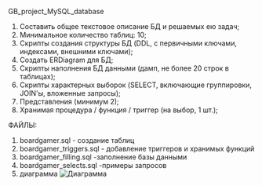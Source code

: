 GB_project_MySQL_database

1. Составить общее текстовое описание БД и решаемых ею задач;
2. Минимальное количество таблиц: 10;
3. Скрипты создания структуры БД (DDL, с первичными ключами, индексами, внешними ключами);
4. Создать ERDiagram для БД;
5. Скрипты наполнения БД данными (дамп, не более 20 строк в таблицах);
6. Скрипты характерных выборок (SELECT, включающие группировки, JOIN'ы, вложенные запросы);
7. Представления (минимум 2);
8. Хранимая процедура / функция / триггер (на выбор, 1 шт.);

ФАЙЛЫ:
1. boardgamer.sql - создание таблиц
2. boardgamer_triggers.sql - добавление триггеров и хранимых функций
3. boardgamer_filling.sql -заполнение базы данными
4. boardgamer_selects.sql -примеры запросов
5. диаграмма 
![Диаграмма](https://user-images.githubusercontent.com/87616211/196286600-73b3f0c2-5a6e-4f63-a82f-063d6fd2aeb3.jpg)
